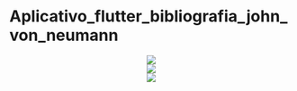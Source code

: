 # Aplicativo_flutter_bibliografia_john_von_neumann

<div align="center">
<img src="https://user-images.githubusercontent.com/94053824/192525474-5b72ef91-e0fc-4efd-992c-617446837ad2.png" />
</div>
<div align="center">
<img src="https://user-images.githubusercontent.com/94053824/192525708-e54dbebd-cdf8-4081-9add-9e1a9de86a7c.png" />
</div>
<div align="center">
<img src="https://user-images.githubusercontent.com/94053824/192529214-2bf75ea4-0968-4f55-beae-e46b4cfdc2e0.png" />
</div>

